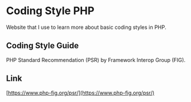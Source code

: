 # Coding Style PHP

Website that I use to learn more about basic coding styles in PHP.

## Coding Style Guide

PHP Standard Recommendation (PSR) by Framework Interop Group (FIG).

## Link
[https://www.php-fig.org/psr/](https://www.php-fig.org/psr/)